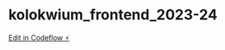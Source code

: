 # kolokwium_frontend_2023-24

[Edit in Codeflow ⚡️](https://stackblitz.com/~/github.com/mpniewskii/kolokwium_frontend_2023-24)